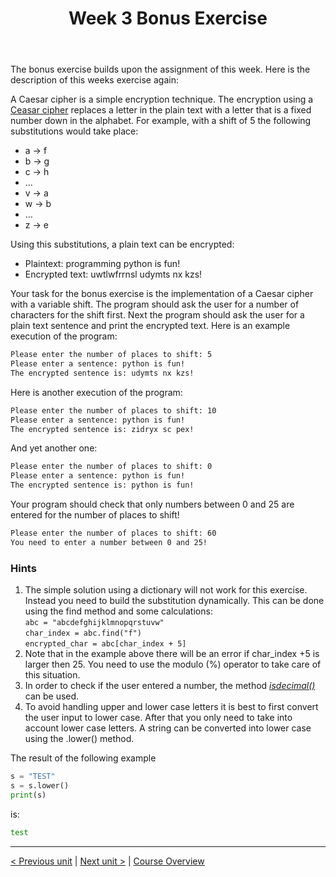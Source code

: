﻿---
title: "Week 3 Bonus Exercise"
language: "en"
published: true
tags: ["FH Aachen", "Python"]
---

The bonus exercise builds upon the assignment of this week. Here is the
description of this weeks exercise again:

A Caesar cipher is a simple encryption technique. The encryption using a
[Ceasar cipher](https://en.wikipedia.org/wiki/Caesar_cipher) replaces a letter
in the plain text with a letter that is a fixed number down in the alphabet.
For example, with a shift of 5 the following substitutions would take place:

- a → f
- b → g
- c → h
- …
- v → a
- w → b
- …
- z → e

Using this substitutions, a plain text can be encrypted:

- Plaintext: programming python is fun!
- Encrypted text: uwtlwfrrnsl udymts nx kzs!

Your task for the bonus exercise is the implementation of a Caesar cipher with
a variable shift. The program should ask the user for a number of characters
for the shift first. Next the program should ask the user for a plain text
sentence and print the encrypted text. Here is an example execution of the
program:

```zsh
Please enter the number of places to shift: 5
Please enter a sentence: python is fun!
The encrypted sentence is: udymts nx kzs!
```

Here is another execution of the program:

```zsh
Please enter the number of places to shift: 10
Please enter a sentence: python is fun!
The encrypted sentence is: zidryx sc pex!
```

And yet another one:

```zsh
Please enter the number of places to shift: 0
Please enter a sentence: python is fun!
The encrypted sentence is: python is fun!
```

Your program should check that only numbers between 0 and 25 are entered for the number of places to shift!

```zsh
Please enter the number of places to shift: 60
You need to enter a number between 0 and 25!
```

### Hints

1. The simple solution using a dictionary will not work for this exercise.
   Instead you need to build the substitution dynamically. This can be done using
   the find method and some calculations: <br> `abc = "abcdefghijklmnopqrstuvw"`
   <br> `char_index = abc.find("f")` <br> `encrypted_char = abc[char_index + 5]`
1. Note that in the example above there will be an error if char_index +5 is
   larger then 25. You need to use the modulo (%) operator to take care of this
   situation.
1. In order to check if the user entered a number, the method
   [_isdecimal()_](https://docs.python.org/3/library/stdtypes.html?highlight=isdigit#str.isdecimal) can be used.
1. To avoid handling upper and lower case letters it is best to first convert
   the user input to lower case. After that you only need to take into account
   lower case letters. A string can be converted into lower case using the .lower() method.

The result of the following example

```python
s = "TEST"
s = s.lower()
print(s)
```

is:

```zsh
test
```

---

[< Previous unit](/teaching/python-mooc/week3_assignment_exercise_solution) | [Next unit >](/teaching/python-mooc/week3_bonus_exercise_solution) |
[Course Overview](/teaching/python-mooc)
